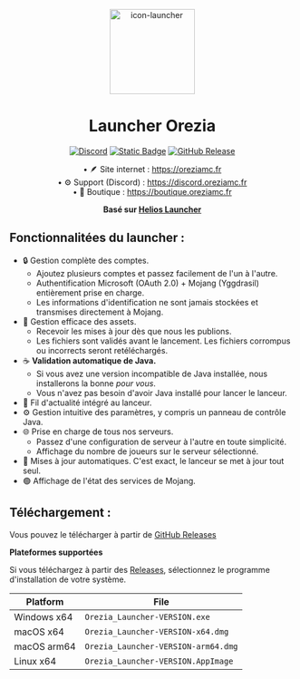 <p align="center"><img src="https://oreziamc.fr/img/Orezia-banner.png" style="height: 150px;" alt="icon-launcher"></p>

<h1 align="center">Launcher Orezia</h1>

<p align="center">
    <a href="https://discord.oreziamc.fr"><img alt="Discord" src="https://img.shields.io/discord/778624251833221120?style=for-the-badge&logo=discord&logoColor=white&labelColor=6A7EC2&color=7389D8"></a>
    <a href="https://oreziamc.fr"><img alt="Static Badge" src="https://img.shields.io/badge/serveur-0.1.0-blue?style=for-the-badge&logo=codecrafters&logoColor=white&labelColor=8ebe42&color=55afba"></a>
    <a href="https://github.com/Orezia/Orezia-Cobblemon-Launcher/releases/latest"><img alt="GitHub Release" src="https://img.shields.io/github/v/release/Orezia/Orezia-Cobblemon-Launcher.svg?style=for-the-badge&logo=codecrafters&logoColor=white&labelColor=6aae3a&color=5a381e"></a>
</p>

<p align="center">• 🪶 Site internet : <a href="https://oreziamc.fr">https://oreziamc.fr</a><br>
• ⚙️ Support (Discord) : <a href="https://discord.oreziamc.fr">https://discord.oreziamc.fr</a><br>
• 💎 Boutique : <a href="https://boutique.oreziamc.fr">https://boutique.oreziamc.fr</a><br></p>

<p align="center"><b>Basé sur <a href="https://github.com/dscalzi/HeliosLauncher">Helios Launcher</a></b></p>

## **Fonctionnalitées du launcher :**

* 🔒 Gestion complète des comptes.
  * Ajoutez plusieurs comptes et passez facilement de l'un à l'autre.
  * Authentification Microsoft (OAuth 2.0) + Mojang (Yggdrasil) entièrement prise en charge.
  * Les informations d'identification ne sont jamais stockées et transmises directement à Mojang.
* 📂 Gestion efficace des assets.
  * Recevoir les mises à jour dès que nous les publions.
  * Les fichiers sont validés avant le lancement. Les fichiers corrompus ou incorrects seront retéléchargés.
* ☕ **Validation automatique de Java.**
  * Si vous avez une version incompatible de Java installée, nous installerons la bonne *pour vous*.
  * Vous n'avez pas besoin d'avoir Java installé pour lancer le lanceur.
* 📣 Fil d'actualité intégré au lanceur.
* ⚙️ Gestion intuitive des paramètres, y compris un panneau de contrôle Java.
* 🌐 Prise en charge de tous nos serveurs.
  * Passez d'une configuration de serveur à l'autre en toute simplicité.
  * Affichage du nombre de joueurs sur le serveur sélectionné.
* 📜 Mises à jour automatiques. C'est exact, le lanceur se met à jour tout seul.
* 🟢 Affichage de l'état des services de Mojang.

## **Téléchargement :**

Vous pouvez le télécharger à partir de [GitHub Releases](https://github.com/Orezia/Orezia-Cobblemon-Launcher/releases/latest)

**Plateformes supportées**

Si vous téléchargez à partir des [Releases](https://github.com/Orezia/Orezia-Cobblemon-Launcher/releases), sélectionnez le programme d'installation de votre système.

| Platform | File |
| -------- | ---- |
| Windows x64 | `Orezia_Launcher-VERSION.exe` |
| macOS x64 | `Orezia_Launcher-VERSION-x64.dmg` |
| macOS arm64 | `Orezia_Launcher-VERSION-arm64.dmg` |
| Linux x64 | `Orezia_Launcher-VERSION.AppImage` |
